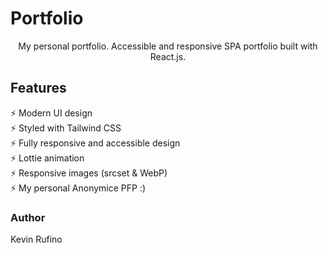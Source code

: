 # Portfolio

<p align="center"> My personal portfolio. Accessible and responsive SPA portfolio built with React.js. </p>

## Features

⚡️ Modern UI design \
⚡️ Styled with Tailwind CSS\
⚡️ Fully responsive and accessible design\
⚡️ Lottie animation\
⚡️ Responsive images (srcset & WebP)\
⚡️ My personal Anonymice PFP :)

### Author

   Kevin Rufino
